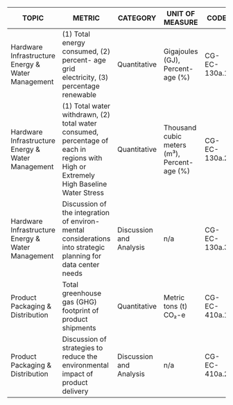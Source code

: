 | TOPIC | METRIC | CATEGORY | UNIT OF MEASURE | CODE |
|-------|--------|----------|-----------------|------|
| Hardware Infrastructure Energy & Water Management | (1) Total energy consumed, (2) percent- age grid electricity, (3) percentage renewable | Quantitative | Gigajoules (GJ), Percent- age (%) | CG-EC-130a.1 |
| Hardware Infrastructure Energy & Water Management | (1) Total water withdrawn, (2) total water consumed, percentage of each in regions with High or Extremely High Baseline Water Stress | Quantitative | Thousand cubic meters (m³), Percent- age (%) | CG-EC-130a.2 |
| Hardware Infrastructure Energy & Water Management | Discussion of the integration of environ- mental considerations into strategic planning for data center needs | Discussion and Analysis | n/a | CG-EC-130a.3 |
| Product Packaging & Distribution | Total greenhouse gas (GHG) footprint of product shipments | Quantitative | Metric tons (t) CO₂-e | CG-EC-410a.1 |
| Product Packaging & Distribution | Discussion of strategies to reduce the environmental impact of product delivery | Discussion and Analysis | n/a | CG-EC-410a.2 |